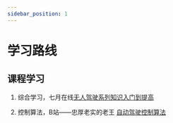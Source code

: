 ```yaml
---
sidebar_position: 1
---
```


# 学习路线

## 课程学习
1. 综合学习，七月在线[无人驾驶系列知识入门到提高](https://www.bilibili.com/video/BV137411E7oC/)

2. 控制算法，B站——忠厚老实的老王
    [自动驾驶控制算法](https://www.bilibili.com/video/BV1ZA411J7pV/)

